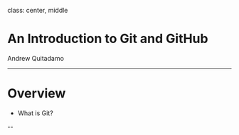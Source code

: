 class: center, middle

# An Introduction to Git and GitHub

Andrew Quitadamo

---

# Overview

*   What is Git?

--

